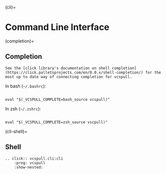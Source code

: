 (cli)=

# Command Line Interface

(completion)=

## Completion

```{note}
See the [click library's documentation on shell completion](https://click.palletsprojects.com/en/8.0.x/shell-completion/) for the most up to date way of connecting completion for vcspull.
```

In bash (`~/.bashrc`):

```{code-block} sh

eval "$(_VCSPULL_COMPLETE=bash_source vcspull)"

```

In zsh (`~/.zshrc`):

```{code-block} sh

eval "$(_VCSPULL_COMPLETE=zsh_source vscpull)"

```

(cli-shell)=

## Shell

```{eval-rst}
.. click:: vcspull.cli:cli
    :prog: vcspull
    :show-nested:
```
